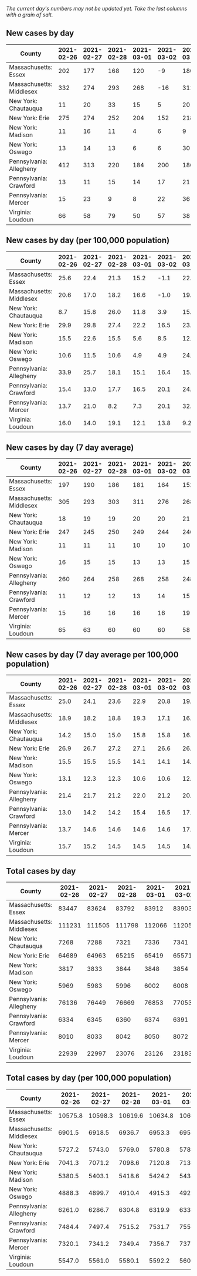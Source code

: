 _The current day's numbers may not be updated yet. Take the last columns with a grain of salt._
## New cases by day

| County | 2021-02-26 | 2021-02-27 | 2021-02-28 | 2021-03-01 | 2021-03-02 | 2021-03-03 | 2021-03-04 |
| --- | --- | --- | --- | --- | --- | --- | --- |
| Massachusetts: Essex | 202 | 177 | 168 | 120 | -9 | 180 | 137 |
| Massachusetts: Middlesex | 332 | 274 | 293 | 268 | -16 | 311 | 282 |
| New York: Chautauqua | 11 | 20 | 33 | 15 | 5 | 20 | 18 |
| New York: Erie | 275 | 274 | 252 | 204 | 152 | 218 | 270 |
| New York: Madison | 11 | 16 | 11 | 4 | 6 | 9 | 6 |
| New York: Oswego | 13 | 14 | 13 | 6 | 6 | 30 | 22 |
| Pennsylvania: Allegheny | 412 | 313 | 220 | 184 | 200 | 186 | 276 |
| Pennsylvania: Crawford | 13 | 11 | 15 | 14 | 17 | 21 | 9 |
| Pennsylvania: Mercer | 15 | 23 | 9 | 8 | 22 | 36 | 103 |
| Virginia: Loudoun | 66 | 58 | 79 | 50 | 57 | 38 | 51 |

## New cases by day (per 100,000 population)

| County | 2021-02-26 | 2021-02-27 | 2021-02-28 | 2021-03-01 | 2021-03-02 | 2021-03-03 | 2021-03-04 |
| --- | --- | --- | --- | --- | --- | --- | --- |
| Massachusetts: Essex | 25.6 | 22.4 | 21.3 | 15.2 | -1.1 | 22.8 | 17.4 |
| Massachusetts: Middlesex | 20.6 | 17.0 | 18.2 | 16.6 | -1.0 | 19.3 | 17.5 |
| New York: Chautauqua | 8.7 | 15.8 | 26.0 | 11.8 | 3.9 | 15.8 | 14.2 |
| New York: Erie | 29.9 | 29.8 | 27.4 | 22.2 | 16.5 | 23.7 | 29.4 |
| New York: Madison | 15.5 | 22.6 | 15.5 | 5.6 | 8.5 | 12.7 | 8.5 |
| New York: Oswego | 10.6 | 11.5 | 10.6 | 4.9 | 4.9 | 24.6 | 18.0 |
| Pennsylvania: Allegheny | 33.9 | 25.7 | 18.1 | 15.1 | 16.4 | 15.3 | 22.7 |
| Pennsylvania: Crawford | 15.4 | 13.0 | 17.7 | 16.5 | 20.1 | 24.8 | 10.6 |
| Pennsylvania: Mercer | 13.7 | 21.0 | 8.2 | 7.3 | 20.1 | 32.9 | 94.1 |
| Virginia: Loudoun | 16.0 | 14.0 | 19.1 | 12.1 | 13.8 | 9.2 | 12.3 |

## New cases by day (7 day average)

| County | 2021-02-26 | 2021-02-27 | 2021-02-28 | 2021-03-01 | 2021-03-02 | 2021-03-03 | 2021-03-04 |
| --- | --- | --- | --- | --- | --- | --- | --- |
| Massachusetts: Essex | 197 | 190 | 186 | 181 | 164 | 152 | 139 |
| Massachusetts: Middlesex | 305 | 293 | 303 | 311 | 276 | 268 | 249 |
| New York: Chautauqua | 18 | 19 | 19 | 20 | 20 | 21 | 17 |
| New York: Erie | 247 | 245 | 250 | 249 | 244 | 246 | 235 |
| New York: Madison | 11 | 11 | 11 | 10 | 10 | 10 | 9 |
| New York: Oswego | 16 | 15 | 15 | 13 | 13 | 15 | 15 |
| Pennsylvania: Allegheny | 260 | 264 | 258 | 268 | 258 | 248 | 256 |
| Pennsylvania: Crawford | 11 | 12 | 12 | 13 | 14 | 15 | 14 |
| Pennsylvania: Mercer | 15 | 16 | 16 | 16 | 16 | 19 | 31 |
| Virginia: Loudoun | 65 | 63 | 60 | 60 | 60 | 58 | 57 |

## New cases by day (7 day average per 100,000 population)

| County | 2021-02-26 | 2021-02-27 | 2021-02-28 | 2021-03-01 | 2021-03-02 | 2021-03-03 | 2021-03-04 |
| --- | --- | --- | --- | --- | --- | --- | --- |
| Massachusetts: Essex | 25.0 | 24.1 | 23.6 | 22.9 | 20.8 | 19.3 | 17.6 |
| Massachusetts: Middlesex | 18.9 | 18.2 | 18.8 | 19.3 | 17.1 | 16.6 | 15.4 |
| New York: Chautauqua | 14.2 | 15.0 | 15.0 | 15.8 | 15.8 | 16.5 | 13.4 |
| New York: Erie | 26.9 | 26.7 | 27.2 | 27.1 | 26.6 | 26.8 | 25.6 |
| New York: Madison | 15.5 | 15.5 | 15.5 | 14.1 | 14.1 | 14.1 | 12.7 |
| New York: Oswego | 13.1 | 12.3 | 12.3 | 10.6 | 10.6 | 12.3 | 12.3 |
| Pennsylvania: Allegheny | 21.4 | 21.7 | 21.2 | 22.0 | 21.2 | 20.4 | 21.1 |
| Pennsylvania: Crawford | 13.0 | 14.2 | 14.2 | 15.4 | 16.5 | 17.7 | 16.5 |
| Pennsylvania: Mercer | 13.7 | 14.6 | 14.6 | 14.6 | 14.6 | 17.4 | 28.3 |
| Virginia: Loudoun | 15.7 | 15.2 | 14.5 | 14.5 | 14.5 | 14.0 | 13.8 |

## Total cases by day

| County | 2021-02-26 | 2021-02-27 | 2021-02-28 | 2021-03-01 | 2021-03-02 | 2021-03-03 | 2021-03-04 |
| --- | --- | --- | --- | --- | --- | --- | --- |
| Massachusetts: Essex | 83447 | 83624 | 83792 | 83912 | 83903 | 84083 | 84220 |
| Massachusetts: Middlesex | 111231 | 111505 | 111798 | 112066 | 112050 | 112361 | 112643 |
| New York: Chautauqua | 7268 | 7288 | 7321 | 7336 | 7341 | 7361 | 7379 |
| New York: Erie | 64689 | 64963 | 65215 | 65419 | 65571 | 65789 | 66059 |
| New York: Madison | 3817 | 3833 | 3844 | 3848 | 3854 | 3863 | 3869 |
| New York: Oswego | 5969 | 5983 | 5996 | 6002 | 6008 | 6038 | 6060 |
| Pennsylvania: Allegheny | 76136 | 76449 | 76669 | 76853 | 77053 | 77239 | 77515 |
| Pennsylvania: Crawford | 6334 | 6345 | 6360 | 6374 | 6391 | 6412 | 6421 |
| Pennsylvania: Mercer | 8010 | 8033 | 8042 | 8050 | 8072 | 8108 | 8211 |
| Virginia: Loudoun | 22939 | 22997 | 23076 | 23126 | 23183 | 23221 | 23272 |

## Total cases by day (per 100,000 population)

| County | 2021-02-26 | 2021-02-27 | 2021-02-28 | 2021-03-01 | 2021-03-02 | 2021-03-03 | 2021-03-04 |
| --- | --- | --- | --- | --- | --- | --- | --- |
| Massachusetts: Essex | 10575.8 | 10598.3 | 10619.6 | 10634.8 | 10633.6 | 10656.4 | 10673.8 |
| Massachusetts: Middlesex | 6901.5 | 6918.5 | 6936.7 | 6953.3 | 6952.3 | 6971.6 | 6989.1 |
| New York: Chautauqua | 5727.2 | 5743.0 | 5769.0 | 5780.8 | 5784.7 | 5800.5 | 5814.7 |
| New York: Erie | 7041.3 | 7071.2 | 7098.6 | 7120.8 | 7137.4 | 7161.1 | 7190.5 |
| New York: Madison | 5380.5 | 5403.1 | 5418.6 | 5424.2 | 5432.7 | 5445.4 | 5453.8 |
| New York: Oswego | 4888.3 | 4899.7 | 4910.4 | 4915.3 | 4920.2 | 4944.8 | 4962.8 |
| Pennsylvania: Allegheny | 6261.0 | 6286.7 | 6304.8 | 6319.9 | 6336.4 | 6351.7 | 6374.4 |
| Pennsylvania: Crawford | 7484.4 | 7497.4 | 7515.2 | 7531.7 | 7551.8 | 7576.6 | 7587.2 |
| Pennsylvania: Mercer | 7320.1 | 7341.2 | 7349.4 | 7356.7 | 7376.8 | 7409.7 | 7503.8 |
| Virginia: Loudoun | 5547.0 | 5561.0 | 5580.1 | 5592.2 | 5606.0 | 5615.2 | 5627.5 |
